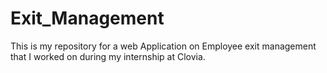 # Exit_Management
This is my repository for a web Application on Employee exit management that I worked on during my internship at Clovia.

